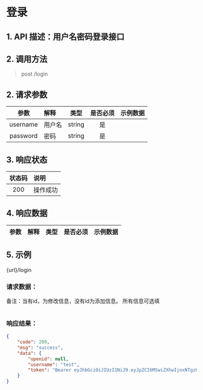 # 登录

## 1. API 描述：用户名密码登录接口


## 2. 调用方法

> post /login

## 2. 请求参数

参数 | 解释 | 类型 | 是否必须 | 示例数据
:---:|:---|:---:|:---:|:---
username | 用户名 | string | 是 | 
password | 密码 | string | 是 | 

## 3. 响应状态

状态码 | 说明
:---:|:---
200 | 操作成功


## 4. 响应数据

参数 | 解释 | 类型 | 是否必须 | 示例数据
:---:|:---|:---:|:---:|:---



## 5. 示例
{url}/login

### 请求数据：

备注：当有id，为修改信息，没有id为添加信息。
所有信息可选填

```json

```


### 响应结果：


```json
{
    "code": 200,
    "msg": "success",
    "data": {
        "openid": null,
        "username": "test",
        "token": "Bearer eyJhbGciOiJIUzI1NiJ9.eyJpZCI6MSwiZXhwIjoxNTgzOTk4MDE4LCJ1c2VybmFtZSI6InRlc3QifQ.kRbOAg40nR6UNxqoliMt2N8GSVLlxd5Cr_WGPElja9E"
    }
}
```
